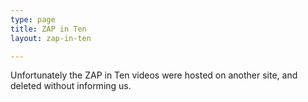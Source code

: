 ```yaml
---
type: page
title: ZAP in Ten
layout: zap-in-ten

---
```

Unfortunately the ZAP in Ten videos were hosted on another site, and deleted without informing us.